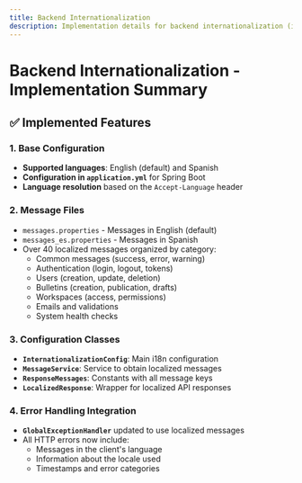 ```yaml
---
title: Backend Internationalization
description: Implementation details for backend internationalization (i18n) in the Hatchgrid project.
---
```

# Backend Internationalization - Implementation Summary

## ✅ Implemented Features

### 1. Base Configuration

- **Supported languages**: English (default) and Spanish
- **Configuration in `application.yml`** for Spring Boot
- **Language resolution** based on the `Accept-Language` header

### 2. Message Files

- `messages.properties` - Messages in English (default)
- `messages_es.properties` - Messages in Spanish
- Over 40 localized messages organized by category:
  - Common messages (success, error, warning)
  - Authentication (login, logout, tokens)
  - Users (creation, update, deletion)
  - Bulletins (creation, publication, drafts)
  - Workspaces (access, permissions)
  - Emails and validations
  - System health checks

### 3. Configuration Classes

- **`InternationalizationConfig`**: Main i18n configuration
- **`MessageService`**: Service to obtain localized messages
- **`ResponseMessages`**: Constants with all message keys
- **`LocalizedResponse`**: Wrapper for localized API responses

### 4. Error Handling Integration

- **`GlobalExceptionHandler`** updated to use localized messages
- All HTTP errors now include:
  - Messages in the client's language
  - Information about the locale used
  - Timestamps and error categories
